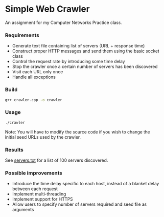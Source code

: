 # Simple Web Crawler
An assignment for my Computer Networks Practice class.

### Requirements
* Generate text file containing list of servers (URL + response time)
* Construct proper HTTP messages and send them using the basic socket class
* Control the request rate by introducing some time delay
* Stop the crawler once a certain number of servers has been discovered
* Visit each URL only once
* Handle all exceptions

### Build
```sh
g++ crawler.cpp -o crawler
```

### Usage
```sh
./crawler
```
Note: You will have to modify the source code if you wish to change the initial seed URLs used by the crawler.

### Results
See [servers.txt](servers.txt) for a list of 100 servers discovered.

### Possible improvements
* Introduce the time delay specific to each host, instead of a blanket delay between each request
* Implement multi-threading
* Implement support for HTTPS
* Allow users to specify number of servers required and seed file as arguments
